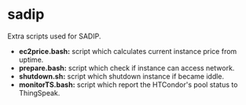 # sadip
Extra scripts used for SADIP.
* **ec2price.bash:** script which calculates current instance price from uptime.
* **prepare.bash:** script which check if instance can access network.
* **shutdown.sh:** script which shutdown instance if became iddle.
* **monitorTS.bash:** script which report the HTCondor's pool status to ThingSpeak.